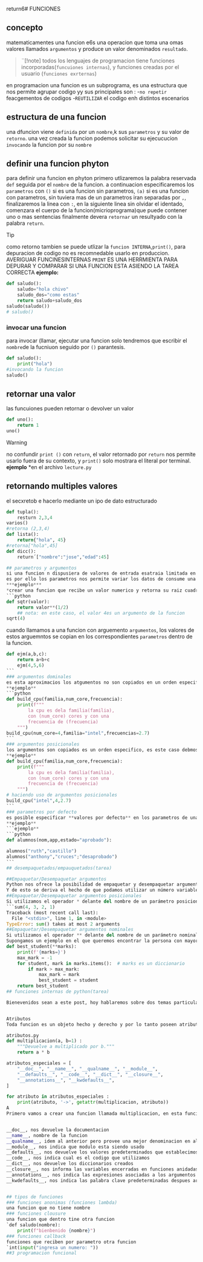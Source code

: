 return6# FUNCIONES
## concepto
matematicamentes una funcion e6s una operacion que toma una omas valores llamados `argumentos` y produce un valor denominados `resultado`.
>¨[!note]
> todos los lenguajes de programacion tiene funciones incorporadas(`funcuiones internas`), y funciones creadas por el usuario (`funciones exrternas`)

en programacion una funcion es un subprograma, es una estructura que nos permite agrupar codigo yy sus principales son :
-`no repetir` feacgementos de codigos
-`REUTILIZAR` el codigo enh distintos escenarios
## estructura de una funcion
una dfuncion viene `definida` por un `nombre`,k sus `parametros` y su valor de `retorno`.
una vez creada la funcion podemos solicitar su ejecucucion `invocando` la funcion por su `nombre`
## definir una funcion phyton
para definir una funcion en phyton primero utlizaremos la palabra reservada `def` seguida por el `nombre` de la funcion. a continuacion especificaremos los `parametros` con `()` si es una funcion sin parametros, `(a)` si es una funcion con parametros, sin tuviera mas de un parametros iran separadas por `,`, finalizaremos la linea con `:`, en la siguiente linea sin olvidar el identado, comenzara el cuerpo de la funcion(micrioprograma)que puede contener uno o mas sentencias finalmente devera `retornar` un resultyado con la palabra `return`.
>[!TIP]
> como retorno tambien se puede utlizar la `funcion INTERNA`,`print()`, para depuracion de codigo no es recomnedable usarlo en produccion.
AVERIGUAR FUNCINESINTERNAS
> `PRINT` ES UNA HERRMIENTA PARA DEPURAR Y COMPARAR SI UNA FUNCION ESTA ASIENDO LA TAREA CORRECTA
**ejemplo:**
```python
def saludo():
    saludo="hola chivo"
    saludo_dos="como estas"
    return saludo+saludo_dos
saludo(saludo())
# saludo()
```

### invocar una funcion
para invocar (llamar, ejecutar una funcion solo tendremos que escribir el `nombre`de la fucniuon seguido por `()` parantesis.
```python
def saludo():
    print("hola")
#invocando la funcion
saludo()
```

## retornar una valor
las funcuiones pueden retornar o devolver un valor 
```python
def uno():
    return 1
uno()
```

> [!warning]
> no confundir `print ()` con `return`, el valor retornado por `return` nos permite usarlo fuera de su contexto, y `print()` solo mostrara el literal por terminal.
**ejemplo**
*en el archivo `lecture.py`
## retornando multiples valores
el secxretob e hacerlo mediante un ipo de dato estructurado
```python
def tupla():
    resturn 2,3,4
varios()
#retorna (2,3,4)
def lista():
    return{"hola", 45}
#retorna["hola",45]
def dicc():
    return´["nombre":"jose","edad":45]

## parametros y argumentos
si una funcion n dispusiera de valores de entrada esatraia limitada en su actuaicion .
es por ello los parametros nos permite variar los datos de consume una funcion para obtener distintos resultados
***ejemplo***
*crear una funcion que recibe un valor numerico y retorna su raiz cuadrada*
```python
def sqtr(valor):
    return valor**(1/2)
    ## nota: en este caso, el valor 4es un argumento de la funcion
sqrt(4)
```
cuando llamamos a una funcion con arguemento `argumentos`, los valores de estos arguemntos se copian en los correspondientes `parametros` dentro de la funcion.
````python
def ejm(a,b,c):
    return a+b+c
    ejm(4,5,6)
```
### argumentos dominales
es esta aproximacios los atgumentos no son copiados en un orden especifico sino que **se asignan por  nombre acada parametro**. ello nos permite evitar  problemas de conocer on recordar cual es el orden de los parametros de la defimicion de la funcion, para utlizarlo, basta con realizar una assignacion de cada asignacion de cada argumento en la propia llamada al funcion
**ejemplo**
```python
def build_cpu(familia,num_core,frecuencia):
    print(f"""
        la cpu es dela familia(familia),
        con (num_core) cores y con una 
        frecuencia de (frecuencia)
    """)
build_cpu(num_core=4,familia="intel",frecuencias=2.7)
```
### argumentos posicionales
los argumentos son copiados es un orden especifico, es este caso debmos conocer o recordar cual es el orden de los parametros
**ejemplo**
def build_cpu(familia,num_core,frecuencia):
    print(f"""
        la cpu es dela familia(familia),
        con (num_core) cores y con una 
        frecuencia de (frecuencia)
    """)
# haciendo uso de argumentos posicionales
build_cpu("intel",4,2.7)
```
### parametros por defecto 
es posible especificar **valores por defecto** en los parametros de una funcion, en el caso de que no se proporciene un valor al argumento en la llamada a la funcion, elparametro correspondientetomara el valor definidopor valor.
**ejemplo**
```ejemplo**
```python
def alumnos(nom,app,estado="aprobado"): 

alumnos("ruth","castillo")
alumnos("anthony","cruces";"desaprobado")
```
## desempaquetados/empauquetados(tarea)

##Empaquetar/Desempaquetar argumentos
Python nos ofrece la posibilidad de empaquetar y desempaquetar argumentos cuando estamos invocando a una función, tanto para argumentos posicionales como para argumentos nominales.
Y de esto se deriva el hecho de que podamos utilizar un número variable de argumentos en una función, algo que puede ser muy interesante según el caso de uso que tengamos.
##Empaquetar/Desempaquetar argumentos posicionales
Si utilizamos el operador * delante del nombre de un parámetro posicional, estaremos indicando que los argumentos pasados a la función se empaqueten en una tupla.
```sum(4, 3, 2, 1)
Traceback (most recent call last):
  File "<stdin>", line 1, in <module>
TypeError: sum() takes at most 2 arguments
##Empaquetar/Desempaquetar argumentos nominales
Si utilizamos el operador ** delante del nombre de un parámetro nominal, estaremos indicando que los argumentos pasados a la función se empaqueten en un diccionario.
Supongamos un ejemplo en el que queremos encontrar la persona con mayor calificación de un examen. Haremos uso del ** para empaquetar los argumentos nominales:
def best_student(**marks):
    print(f'{marks=}')
    max_mark = -1
    for student, mark in marks.items():  # marks es un diccionario
        if mark > max_mark:
            max_mark = mark
            best_student = student
    return best_student
## funciones internas de python(tarea)

Bienevenidos sean a este post, hoy hablaremos sobre dos temas particulares de las funciones.


Atributos
Toda funcion es un objeto hecho y derecho y por lo tanto poseen atributos, algunos son especiales y pueden ser usados de manera introspectiva para inspeccionarlo durante la ejecucion, para entender el concepto vamos a analizar el siguiente ejemplo, primero crearemos un archivo al cual llamaremos atributos.py y le agregaremos el siguiente codigo:

atributos.py
def multiplicacion(a, b=1) :
	"""Devuelve a multiplicado por b."""
	return a * b

atributos_especiales = [
	"__doc__", "__name__", "__qualname__", "__module__",
	"__defaults__", "__code__", "__dict__", "__closure__", 
	"__annotations__", "__kwdefaults__",
]

for atributo in atributos_especiales :
	print(atributo, '->', getattr(multiplicacion, atributo))
A
Primero vamos a crear una funcion llamada multiplicacion, en esta funcion multiplicaremos los valores recibidos y lo devolveremos por medio de return, tenemos una linea interesante que explicaremos mas adelante y se llama documentacion por ahora diremos que nos sirve para comentar que hace esta funcion, luego crearemos una lista para almacenar la identificacion de algunos de los atributos especiales que tenemos disponibles:


__doc__, nos devuelve la documentacion
__name__, nombre de la funcion
__qualname__, idem al anterior pero provee una mejor denominacion en algunos casos
__module__, nos indica que modulo esta siendo usado
__defaults__, nos devuelve los valores predeterminados que establecimos
__code__, nos indica cual es el codigo que utilizamos
__dict__, nos devuelve los diccionarios creados
__closure__, nos informa las variables encerradas en funciones anidadas
__annotations__, nos indica las expresiones asociadas a los argumentos de las funciones
__kwdefaults__, nos indica las palabra clave predeterminadas despues argumentos posicionales variables


## tipos de funciones
### funciones anonimas (funciones lambda)
una funcion que no tiene nombre
### funciones clousure
una funcion que dentro tine otra funcion
`def saludo(nombre):
    print(f"bienbenido {nombre}")
### funciones callback
funciones que reciben por parametro otra funcion
`int(input("ingresa un numero: "))
##3 programacion funcional

